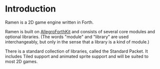 # Introduction

Ramen is a 2D game engine written in Forth.

Ramen is built on [AllegroForthKit](https://rogerlevy.github.io/afkit/) and consists of several core modules and optional libraries. \(The words "module" and "library" are used interchangeably, but only in the sense that a library is a kind of module.\)

There is a standard collection of libraries, called the Standard Packet. It includes Tiled support and animated sprite support and will be suited to most 2D games.

